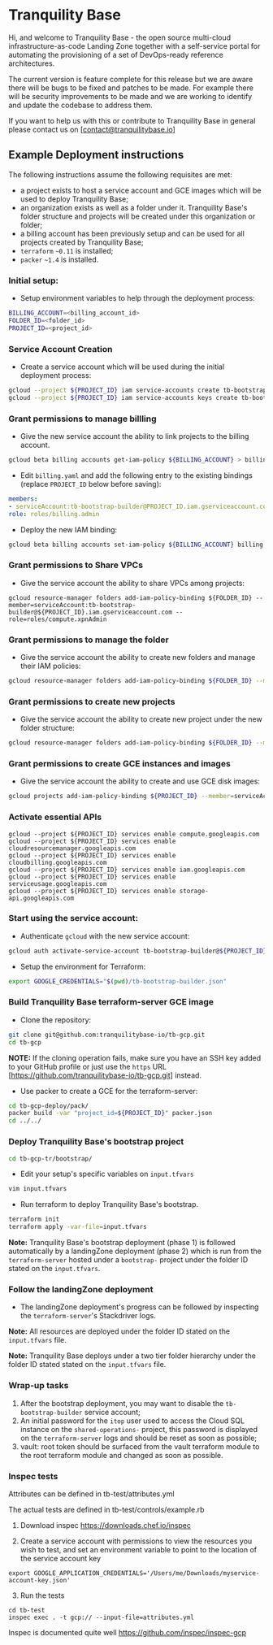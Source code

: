 # Tranquility Base 

Hi, and welcome to Tranquility Base - the open source multi-cloud infrastructure-as-code Landing Zone together with a self-service portal for automating the provisioning of a set of DevOps-ready reference architectures. 

The current version is feature complete for this release but we are aware there will be bugs to be fixed and patches to be made. For example there will be security improvements to be made and we are working to identify and update the codebase to address them. 

If you want to help us with this or contribute to Tranquility Base in general please contact us on [contact@tranquilitybase.io]

## Example Deployment instructions

The following instructions assume the following requisites are met:
* a project exists to host a service account and GCE images which will be used to deploy Tranquility Base;
* an organization exists as well as a folder under it. Tranquility Base's folder structure and projects will be created under this organization or folder;
* a billing account has been previously setup and can be used for all projects created by Tranquility Base;
* `terraform` `~0.11` is installed;
* `packer` `~1.4` is installed.

### Initial setup:

* Setup environment variables to help through the deployment process:

``` bash
BILLING_ACCOUNT=<billing_account_id>
FOLDER_ID=<folder_id>
PROJECT_ID=<project_id>
```

### Service Account Creation

* Create a service account which will be used during the initial deployment process:

``` bash
gcloud --project ${PROJECT_ID} iam service-accounts create tb-bootstrap-builder
gcloud --project ${PROJECT_ID} iam service-accounts keys create tb-bootstrap-builder.json --iam-account tb-bootstrap-builder@${PROJECT_ID}.iam.gserviceaccount.com
```

### Grant permissions to manage billling

* Give the new service account the ability to link projects to the billing account.

``` bash
gcloud beta billing accounts get-iam-policy ${BILLING_ACCOUNT} > billing.yaml
```

* Edit `billing.yaml` and add the following entry to the existing bindings (replace `PROJECT_ID` below before saving):

``` yaml
members:
- serviceAccount:tb-bootstrap-builder@PROJECT_ID.iam.gserviceaccount.com
role: roles/billing.admin
```

* Deploy the new IAM binding:

``` bash
gcloud beta billing accounts set-iam-policy ${BILLING_ACCOUNT} billing.yaml
```

### Grant permissions to Share VPCs

* Give the service account the ability to share VPCs among projects:

```
gcloud resource-manager folders add-iam-policy-binding ${FOLDER_ID} --member=serviceAccount:tb-bootstrap-builder@${PROJECT_ID}.iam.gserviceaccount.com --role=roles/compute.xpnAdmin
```

### Grant permissions to manage the folder

* Give the service account the ability to create new folders and manage their IAM policies:

``` bash
gcloud resource-manager folders add-iam-policy-binding ${FOLDER_ID} --member=serviceAccount:tb-bootstrap-builder@${PROJECT_ID}.iam.gserviceaccount.com --role=roles/resourcemanager.folderAdmin
```

### Grant permissions to create new projects

* Give the service account the ability to create new project under the new folder structure:

``` bash
gcloud resource-manager folders add-iam-policy-binding ${FOLDER_ID} --member=serviceAccount:tb-bootstrap-builder@${PROJECT_ID}.iam.gserviceaccount.com --role=roles/resourcemanager.projectCreator
```

### Grant permissions to create GCE instances and images

* Give the service account the ability to create and use GCE disk images:

``` bash
gcloud projects add-iam-policy-binding ${PROJECT_ID} --member=serviceAccount:tb-bootstrap-builder@${PROJECT_ID}.iam.gserviceaccount.com --role=roles/compute.instanceAdmin.v1
```

### Activate essential APIs

```
gcloud --project ${PROJECT_ID} services enable compute.googleapis.com
gcloud --project ${PROJECT_ID} services enable cloudresourcemanager.googleapis.com
gcloud --project ${PROJECT_ID} services enable cloudbilling.googleapis.com
gcloud --project ${PROJECT_ID} services enable iam.googleapis.com
gcloud --project ${PROJECT_ID} services enable serviceusage.googleapis.com
gcloud --project ${PROJECT_ID} services enable storage-api.googleapis.com
```

### Start using the service account:

* Authenticate `gcloud` with the new service account:

``` bash
gcloud auth activate-service-account tb-bootstrap-builder@${PROJECT_ID}.iam.gserviceaccount.com --key-file=tb-bootstrap-builder.json
```

* Setup the environment for Terraform:
 
``` bash
export GOOGLE_CREDENTIALS="$(pwd)/tb-bootstrap-builder.json"
```

### Build Tranquility Base terraform-server GCE image

* Clone the repository:

``` bash
git clone git@github.com:tranquilitybase-io/tb-gcp.git
cd tb-gcp
```

**NOTE:** If the cloning operation fails, make sure you have an SSH key added to your GitHub profile or just use the `https` URL [https://github.com/tranquilitybase-io/tb-gcp.git] instead.

* Use packer to create a GCE for the terraform-server:

``` bash
cd tb-gcp-deploy/pack/
packer build -var "project_id=${PROJECT_ID}" packer.json
cd ../../
```


### Deploy Tranquility Base's bootstrap project

``` bash
cd tb-gcp-tr/bootstrap/
```

* Edit your setup's specific variables on `input.tfvars`

``` bash
vim input.tfvars
```

* Run terraform to deploy Tranquility Base's bootstrap.

``` bash
terraform init
terraform apply -var-file=input.tfvars
```

**Note:** Tranquility Base's bootstrap deployment (phase 1) is followed automatically by a landingZone deployment (phase 2) which is run from the `terraform-server` hosted under a `bootstrap-` project under the folder ID stated on the `input.tfvars`.

### Follow the landingZone deployment

* The landingZone deployment's progress can be followed by inspecting the `terraform-server`'s Stackdriver logs.

**Note:** All resources are deployed under the folder ID stated on the `input.tfvars` file.

**Note:** Tranquility Base deploys under a two tier folder hierarchy under the folder ID stated stated on the `input.tfvars` file.


### Wrap-up tasks

1. After the bootstrap deployment, you may want to disable the `tb-bootstrap-builder` service account;
1. An initial password for the `itop` user used to access the Cloud SQL instance on the `shared-operations-` project, this password is displayed on the `terraform-server` logs and should be reset as soon as possible;
1. vault: root token should be surfaced from the vault terraform module to the root terraform module and changed as soon as possible.

### Inspec tests

Attributes can be defined in tb-test/attributes.yml

The actual tests are defined in tb-test/controls/example.rb


1. Download inspec https://downloads.chef.io/inspec

2. Create a service account with permissions to view the resources you wish to test, and set an environment variable to point to the location of the service account key

``` 
export GOOGLE_APPLICATION_CREDENTIALS='/Users/me/Downloads/myservice-account-key.json'
```
3. Run the tests
```
cd tb-test
inspec exec . -t gcp:// --input-file=attributes.yml
```

Inspec is documented quite well https://github.com/inspec/inspec-gcp
